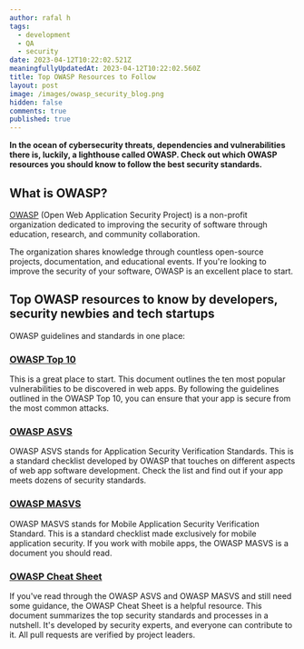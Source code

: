 ```yaml
---
author: rafal h
tags:
  - development
  - QA
  - security
date: 2023-04-12T10:22:02.521Z
meaningfullyUpdatedAt: 2023-04-12T10:22:02.560Z
title: Top OWASP Resources to Follow
layout: post
image: /images/owasp_security_blog.png
hidden: false
comments: true
published: true
---
```

**In the ocean of cybersecurity threats, dependencies and vulnerabilities there is, luckily, a lighthouse called OWASP. Check out which OWASP resources you should know to follow the best security standards.**

<EbookDynamic sectionTitle='Dive much deeper into software security' ebookName='25-Tools-And-Extra-Tactics-For-App-Security-Ebook.pdf' ebookDescription='Looking for a comprehensive knowledge base about app security? Download the free ebook and get to know top tools, standards and security practices.'  ebookUrl='undefined'  ebookImage='/images/cover_ebook_security.png' ebookAlt='security free ebook' />

## What is OWASP?

[OWASP](https://owasp.org/) (Open Web Application Security Project) is a non-profit organization dedicated to improving the security of software through education, research, and community collaboration.

The organization shares knowledge through countless open-source projects, documentation, and educational events. If you're looking to improve the security of your software, OWASP is an excellent place to start.

## Top OWASP resources to know by developers, security newbies and tech startups

OWASP guidelines and standards in one place:

### [OWASP Top 10](https://owasp.org/www-project-top-ten/)

This is a great place to start. This document outlines the ten most popular vulnerabilities to be discovered in web apps. By following the guidelines outlined in the OWASP Top 10, you can ensure that your app is secure from the most common attacks.

### [OWASP ASVS](https://owasp.org/www-project-application-security-verification-standard/)

OWASP ASVS stands for Application Security Verification Standards. This is a standard checklist developed by OWASP that touches on different aspects of web app software development. Check the list and find out if your app meets dozens of security standards.

### [OWASP MASVS](https://mas.owasp.org/MASVS/)

OWASP MASVS stands for Mobile Application Security Verification Standard. This is a standard checklist made exclusively for mobile application security. If you work with mobile apps, the OWASP MASVS is a document you should read.

### [OWASP Cheat Sheet](https://cheatsheetseries.owasp.org/)

If you've read through the OWASP ASVS and OWASP MASVS and still need some guidance, the OWASP Cheat Sheet is a helpful resource. This document summarizes the top security standards and processes in a nutshell. It's developed by security experts, and everyone can contribute to it. All pull requests are verified by project leaders.

<EbookDynamic sectionTitle='Discover more software security resources in our free ebook' ebookName='25-Tools-And-Extra-Tactics-For-App-Security-Ebook.pdf' ebookDescription='Looking for a comprehensive knowledge base about software security? Download the free ebook and get to know top tools, standards and security practices.'  ebookUrl='undefined'  ebookImage='/images/cover_ebook_security.png' ebookAlt='security free ebook' />